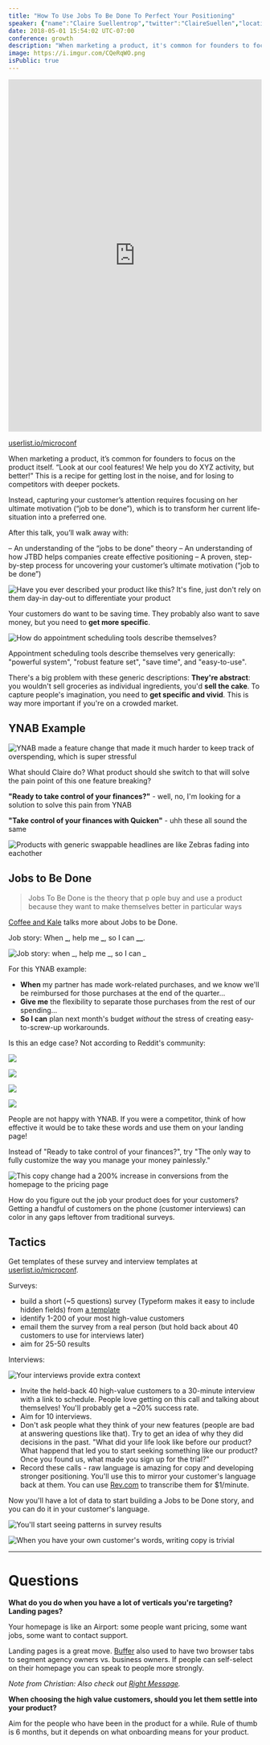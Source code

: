 ```yaml
---
title: "How To Use Jobs To Be Done To Perfect Your Positioning"
speaker: {"name":"Claire Suellentrop","twitter":"ClaireSuellen","location":"Atlanta + The Internet","description":"For SaaS marketers, I run https://forgetthefunnel.com/ w @ggiiaa // For self-funded SaaS founders, Co-founder https://userlist.io/.","verified":false,"image":"https://pbs.twimg.com/profile_images/955222153716215808/AnCUHdcb.jpg","website":"http://loveyourcustomers.co","title":"Head of Marketing, Userlist.io", "bioUrl":"https://www.microconf.com/growth/speakers/claire-suellentrop/"}
date: 2018-05-01 15:54:02 UTC-07:00
conference: growth
description: "When marketing a product, it's common for founders to focus on the product itself. 'Look at our cool features! We help you do XYZ activity, but better!' This is a recipe for getting lost in the noise, and for losing to competitors with deeper pockets."
image: https://i.imgur.com/CQeRqWO.png
isPublic: true
---
```


<iframe sandbox="allow-scripts allow-same-origin" security="restricted" src="https://lan.io/blog/podcast/claire-suellentrop/embed/" width="100%" height="700" title="Rob Walling Recap Interview - Lanio" frameborder="0" marginwidth="0" marginheight="0" scrolling="no" class="wp-embedded-content"></iframe>
<script type='text/javascript'>const wp = document.querySelector(".wp-embedded-content"); window.addEventListener("message", ({data, origin}) => {if(origin === "https://lan.io" && data && data.message === "height" && data.value) wp.height = data.value})</script>

[userlist.io/microconf](https://userlist.io/microconf)

When marketing a product, it’s common for founders to focus on the product itself. “Look at our cool features! We help you do XYZ activity, but better!” This is a recipe for getting lost in the noise, and for losing to competitors with deeper pockets.

Instead, capturing your customer’s attention requires focusing on her ultimate motivation (“job to be done”), which is to transform her current life-situation into a preferred one.

After this talk, you’ll walk away with:

– An understanding of the “jobs to be done” theory
– An understanding of how JTBD helps companies create effective positioning
– A proven, step-by-step process for uncovering your customer’s ultimate motivation (“job to be done”)

![Have you ever described your product like this? It's fine, just don't rely on them day-in day-out to differentiate your product](https://i.imgur.com/4LCHoMl.png)

Your customers do want to be saving time. They probably also want to save money, but you need to **get more specific**.

![How do appointment scheduling tools describe themselves?](https://i.imgur.com/oSwga9E.jpg)

Appointment scheduling tools describe themselves very generically: "powerful system", "robust feature set", "save time", and "easy-to-use".

There's a big problem with these generic descriptions: **They're abstract**: you wouldn't sell groceries as individual ingredients, you'd **sell the cake**. To capture people's imagination, you need to **get specific and vivid**. This is way more important if you're on a crowded market.

## YNAB Example

![YNAB made a feature change that made it much harder to keep track of overspending, which is super stressful](https://i.imgur.com/vTPRR7J.jpg)

What should Claire do? What product should she switch to that will solve the pain point of this one feature breaking?

**"Ready to take control of your finances?"** - well, no, I'm looking for a solution to solve this pain from YNAB

**"Take control of your finances with Quicken"** - uhh these all sound the same

![Products with generic swappable headlines are like Zebras fading into eachother](https://i.imgur.com/ywrb1OB.jpg)

## Jobs to Be Done

> Jobs To Be Done is the theory that p ople buy and use a product because they want to make themselves better in particular ways

[Coffee and Kale](https://www.amazon.com/Kale-Coffee-Renegades-Happiness-Longevity/dp/1401946186) talks more about Jobs to be Done.

Job story: When **\_**, help me **\_**, so I can **\_\_**.

![Job story: when _, help me _, so I can _ ](https://i.imgur.com/k9UXpGQ.png)

For this YNAB example:

* **When** my partner has made work-related purchases, and we know we'll be reimbursed for those purchases at the end of the quarter...
* **Give me** the flexibility to separate those purchases from the rest of our spending...
* **So I can** plan next month's budget _without_ the stress of creating easy-to-screw-up workarounds.

Is this an edge case? Not according to Reddit's community:

![](https://i.imgur.com/ZQQxCYl.jpg)

![](https://i.imgur.com/7uCoTAO.jpg)

![](https://i.imgur.com/GeL4gFB.jpg)

![](https://i.imgur.com/G9NPXjq.jpg)

People are not happy with YNAB. If you were a competitor, think of how effective it would be to take these words and use them on your landing page!

Instead of "Ready to take control of your finances?", try "The only way to fully customize the way you manage your money painlessly."

![This copy change had a 200% increase in conversions from the homepage to the pricing page](https://i.imgur.com/Km5O4z4.jpg)

How do you figure out the job your product does for your customers? Getting a handful of customers on the phone (customer interviews) can color in any gaps leftover from traditional surveys.

## Tactics

Get templates of these survey and interview templates at [userlist.io/microconf](https://userlist.io/microconf).

Surveys:

* build a short (~5 questions) survey (Typeform makes it easy to include hidden fields) from [a template](https://userlist.io/microconf)
* identify 1-200 of your most high-value customers
* email them the survey from a real person (but hold back about 40 customers to use for interviews later)
* aim for 25-50 results

Interviews:

![Your interviews provide extra context](https://i.imgur.com/pRZTFbt.png)

* Invite the held-back 40 high-value customers to a 30-minute interview with a link to schedule. People love getting on this call and talking about themselves! You'll probably get a ~20% success rate.
* Aim for 10 interviews.
* Don't ask people what they think of your new features (people are bad at answering questions like that). Try to get an idea of why they did decisions in the past. "What did your life look like before our product? What happend that led you to start seeking something like our product? Once you found us, what made you sign up for the trial?"
* Record these calls - raw language is amazing for copy and developing stronger positioning. You'll use this to mirror your customer's language back at them. You can use [Rev.com](https://rev.com) to transcribe them for $1/minute.

Now you'll have a lot of data to start building a Jobs to be Done story, and you can do it in your customer's language.

![You'll start seeing patterns in survey results](https://i.imgur.com/5hI2YoU.png)

![When you have your own customer's words, writing copy is trivial](https://i.imgur.com/JUK1wFT.jpg)

---

# Questions

**What do you do when you have a lot of verticals you're targeting? Landing pages?**

Your homepage is like an Airport: some people want pricing, some want jobs, some want to contact support.

Landing pages is a great move. [Buffer](https://buffer.com/) also used to have two browser tabs to segment agency owners vs. business owners. If people can self-select on their homepage you can speak to people more strongly.

_Note from Christian: Also check out [Right Message](https://rightmessage.com/)._

**When choosing the high value customers, should you let them settle into your product?**

Aim for the people who have been in the product for a while. Rule of thumb is 6 months, but it depends on what onboarding means for your product.
